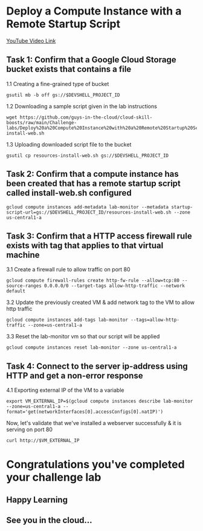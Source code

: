 # Deploy a Compute Instance with a Remote Startup Script

[YouTube Video Link](https://youtu.be/ZdZ3SiarZrs)

## Task 1: Confirm that a Google Cloud Storage bucket exists that contains a file

1.1 Creating a fine-grained type of bucket
```
gsutil mb -b off gs://$DEVSHELL_PROJECT_ID
```
1.2 Downloading a sample script given in the lab instructions
```
wget https://github.com/guys-in-the-cloud/cloud-skill-boosts/raw/main/Challenge-labs/Deploy%20a%20Compute%20Instance%20with%20a%20Remote%20Startup%20Script/resources-install-web.sh
```
1.3 Uploading downloaded script file to the bucket
```
gsutil cp resources-install-web.sh gs://$DEVSHELL_PROJECT_ID
```
## Task 2: Confirm that a compute instance has been created that has a remote startup script called install-web.sh configured
``` 
gcloud compute instances add-metadata lab-monitor --metadata startup-script-url=gs://$DEVSHELL_PROJECT_ID/resources-install-web.sh --zone us-central1-a
```

## Task 3: Confirm that a HTTP access firewall rule exists with tag that applies to that virtual machine

3.1 Create a firewall rule to allow traffic on port 80
```
gcloud compute firewall-rules create http-fw-rule --allow=tcp:80 --source-ranges 0.0.0.0/0 --target-tags allow-http-traffic --network default
```
3.2 Update the previously created VM & add network tag to the VM to allow http traffic
```
gcloud compute instances add-tags lab-monitor --tags=allow-http-traffic --zone=us-central1-a
```
3.3 Reset the lab-monitor vm so that our script will be applied 
```
gcloud compute instances reset lab-monitor --zone us-central1-a
```
## Task 4: Connect to the server ip-address using HTTP and get a non-error response

4.1 Exporting external IP of the VM to a variable
```
export VM_EXTERNAL_IP=$(gcloud compute instances describe lab-monitor --zone=us-central1-a --format='get(networkInterfaces[0].accessConfigs[0].natIP)')
```
Now, let's validate that we've installed a webserver successfully & it is serving on port 80
```
curl http://$VM_EXTERNAL_IP
```

# Congratulations you've completed your challenge lab
## Happy Learning
## See you in the cloud...
